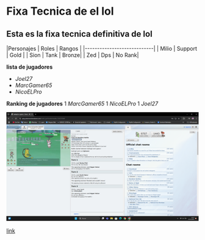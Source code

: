 # Fixa Tecnica de el lol
## Esta es la fixa tecnica definitiva de lol
|Personajes | Roles | Rangos |
|----------------------------|
| Milio     | Support | Gold |
| Sion      | Tank    | Bronze|
| Zed       | Dps     | No Rank|

**lista de jugadores**
- *Joel27*
- *MarcGamer65*
- *NicoELPro*

**Ranking de jugadores**
1 *MarcGamer65*
1 *NicoELPro*
1 *Joel27*

![lol](Capture001.png)

[link](www.nasa.com)